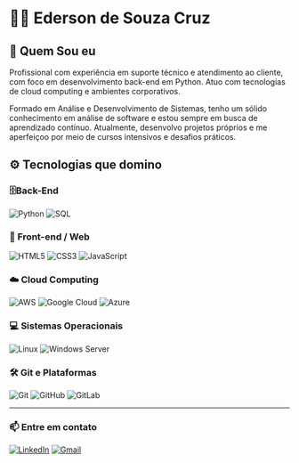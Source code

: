 # 👨‍💻 Ederson de Souza Cruz

## 🧠 Quem Sou eu

Profissional com experiência em suporte técnico e atendimento ao cliente, com foco em desenvolvimento back-end em Python. Atuo com tecnologias de cloud computing e ambientes corporativos.

Formado em Análise e Desenvolvimento de Sistemas, tenho um sólido conhecimento em análise de software e estou sempre em busca de aprendizado contínuo. Atualmente, desenvolvo projetos próprios e me aperfeiçoo por meio de cursos intensivos e desafios práticos.


## ⚙️ Tecnologias que domino

### 🗄️Back-End

![Python](https://img.shields.io/badge/python-3670A0?style=for-the-badge&logo=python&logoColor=ffdd54)
![SQL](https://img.shields.io/badge/SQL-4479A1?style=for-the-badge&logo=mysql&logoColor=white)

### 🎨 Front-end / Web  

![HTML5](https://img.shields.io/badge/HTML5-E34F26?style=for-the-badge&logo=html5&logoColor=white)
![CSS3](https://img.shields.io/badge/CSS3-1572B6?style=for-the-badge&logo=css3&logoColor=white)
![JavaScript](https://img.shields.io/badge/javascript-F7DF1E?style=for-the-badge&logo=javascript&logoColor=black)

### ☁️ Cloud Computing

![AWS](https://img.shields.io/badge/AWS-232F3E?style=for-the-badge&logo=amazonaws&logoColor=white)
![Google Cloud](https://img.shields.io/badge/google_cloud-4285F4?style=for-the-badge&logo=googlecloud&logoColor=white)
![Azure](https://img.shields.io/badge/azure-0078D4?style=for-the-badge&logo=microsoftazure&logoColor=white)

### 💻 Sistemas Operacionais 

![Linux](https://img.shields.io/badge/Linux-FCC624?style=for-the-badge&logo=linux&logoColor=black)
![Windows Server](https://img.shields.io/badge/Windows_Server-0078D7?style=for-the-badge&logo=windowsserver&logoColor=white)

### 🛠️ Git e Plataformas

![Git](https://img.shields.io/badge/git-F05032?style=for-the-badge&logo=git&logoColor=white)
![GitHub](https://img.shields.io/badge/github-181717?style=for-the-badge&logo=github&logoColor=white)
![GitLab](https://img.shields.io/badge/gitlab-FCA121?style=for-the-badge&logo=gitlab&logoColor=white)

---

### 📫 Entre em contato

[![LinkedIn](https://img.shields.io/badge/LinkedIn-blue?style=for-the-badge&logo=linkedin&logoColor=white)](https://linkedin.com/in/edersoncruz)
[![Gmail](https://img.shields.io/badge/Gmail-D14836?style=for-the-badge&logo=gmail&logoColor=white)](mailto:edersoncruz1337@gmail.com)

